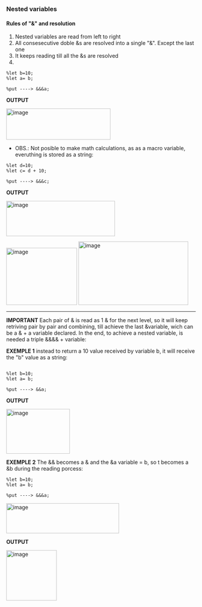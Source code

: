 ### Nested variables 

#### Rules of "&" and resolution

  1. Nested variables are read from left to right
  2. All consesecutive doble &s are resolved into a single "&". Except the last one
  3. It keeps reading till all the &s are resolved
  4. 
```
%let b=10;
%let a= b;

%put ----> &&&a;
```
 **OUTPUT**
 
<img width="277" height="83" alt="image" src="https://github.com/user-attachments/assets/a5c3abe6-dc91-4aef-86a3-cfa7480f59c9" />

- OBS.: Not posible to make math calculations, as as a macro variable, everuthing is stored as a string:

```
%let d=10;
%let c= d + 10; 

%put ----> &&&c;
```

**OUTPUT**

<img width="289" height="94" alt="image" src="https://github.com/user-attachments/assets/739735a2-d795-4ad3-b77d-87fce4027e88" />

  <img width="188" height="152" alt="image" src="https://github.com/user-attachments/assets/1ff1c09c-4775-4517-bcb0-b87b7be5a0e0" />    <img width="292" height="169" alt="image" src="https://github.com/user-attachments/assets/9ebdbf9b-98ec-488b-a22c-7063a9c2aa2d" />


------------

**IMPORTANT**
Each pair of & is read as 1 & for the next level, so it will keep retriving pair by pair and combining, till achieve the last &variable, wich can be a & + a variable declared.
In the end, to achieve a nested variable, is needed a triple &&&& + variable: 

**EXEMPLE 1** instead to return a 10 value received by variable b, it will receive the "b" value as a string:

```

%let b=10;
%let a= b;

%put ----> &&a;

```
**OUTPUT**

<img width="169" height="119" alt="image" src="https://github.com/user-attachments/assets/6dbb71fc-e4bc-496f-89b1-aea7eb575e7c" />

**EXEMPLE 2** The && becomes a & and the &a variable = b, so t becomes a &b during the reading porcess:


```
%let b=10;
%let a= b;

%put ----> &&&a;

```

<img width="300" height="80" alt="image" src="https://github.com/user-attachments/assets/ab359783-de5c-4e27-b8ba-66416b8533a6" />

**OUTPUT**

<img width="134" height="134" alt="image" src="https://github.com/user-attachments/assets/7cd0d27f-6c4a-4116-9681-7607e3726175" />

